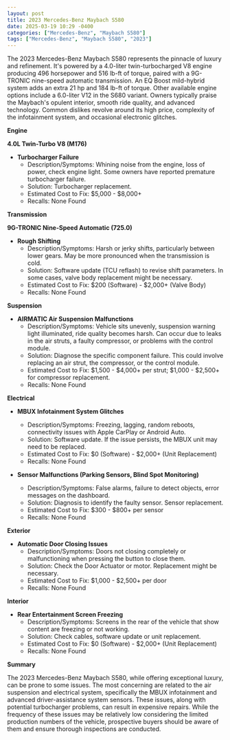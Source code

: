 ```yaml
---
layout: post
title: 2023 Mercedes-Benz Maybach S580
date: 2025-03-19 10:29 -0400
categories: ["Mercedes-Benz", "Maybach S580"]
tags: ["Mercedes-Benz", "Maybach S580", "2023"]
---
```

The 2023 Mercedes-Benz Maybach S580 represents the pinnacle of luxury and refinement. It's powered by a 4.0-liter twin-turbocharged V8 engine producing 496 horsepower and 516 lb-ft of torque, paired with a 9G-TRONIC nine-speed automatic transmission. An EQ Boost mild-hybrid system adds an extra 21 hp and 184 lb-ft of torque. Other available engine options include a 6.0-liter V12 in the S680 variant. Owners typically praise the Maybach's opulent interior, smooth ride quality, and advanced technology. Common dislikes revolve around its high price, complexity of the infotainment system, and occasional electronic glitches.

**Engine**

**4.0L Twin-Turbo V8 (M176)**

*   **Turbocharger Failure**
    *   Description/Symptoms: Whining noise from the engine, loss of power, check engine light. Some owners have reported premature turbocharger failure.
    *   Solution: Turbocharger replacement.
    *   Estimated Cost to Fix: $5,000 - $8,000+
    *   Recalls: None Found

**Transmission**

**9G-TRONIC Nine-Speed Automatic (725.0)**

*   **Rough Shifting**
    *   Description/Symptoms: Harsh or jerky shifts, particularly between lower gears. May be more pronounced when the transmission is cold.
    *   Solution: Software update (TCU reflash) to revise shift parameters. In some cases, valve body replacement might be necessary.
    *   Estimated Cost to Fix: $200 (Software) - $2,000+ (Valve Body)
    *   Recalls: None Found

**Suspension**

*   **AIRMATIC Air Suspension Malfunctions**
    *   Description/Symptoms: Vehicle sits unevenly, suspension warning light illuminated, ride quality becomes harsh. Can occur due to leaks in the air struts, a faulty compressor, or problems with the control module.
    *   Solution: Diagnose the specific component failure. This could involve replacing an air strut, the compressor, or the control module.
    *   Estimated Cost to Fix: $1,500 - $4,000+ per strut; $1,000 - $2,500+ for compressor replacement.
    *   Recalls: None Found

**Electrical**

*   **MBUX Infotainment System Glitches**
    *   Description/Symptoms: Freezing, lagging, random reboots, connectivity issues with Apple CarPlay or Android Auto.
    *   Solution: Software update. If the issue persists, the MBUX unit may need to be replaced.
    *   Estimated Cost to Fix: $0 (Software) - $2,000+ (Unit Replacement)
    *   Recalls: None Found

*   **Sensor Malfunctions (Parking Sensors, Blind Spot Monitoring)**
    *   Description/Symptoms: False alarms, failure to detect objects, error messages on the dashboard.
    *   Solution: Diagnosis to identify the faulty sensor. Sensor replacement.
    *   Estimated Cost to Fix: $300 - $800+ per sensor
    *   Recalls: None Found

**Exterior**

*   **Automatic Door Closing Issues**
    *   Description/Symptoms: Doors not closing completely or malfunctioning when pressing the button to close them.
    *   Solution: Check the Door Actuator or motor. Replacement might be necessary.
    *   Estimated Cost to Fix: $1,000 - $2,500+ per door
    *   Recalls: None Found

**Interior**

*   **Rear Entertainment Screen Freezing**
    *   Description/Symptoms: Screens in the rear of the vehicle that show content are freezing or not working.
    *   Solution: Check cables, software update or unit replacement.
    *   Estimated Cost to Fix: $0 (Software) - $2,000+ (Unit Replacement)
    *   Recalls: None Found

**Summary**

The 2023 Mercedes-Benz Maybach S580, while offering exceptional luxury, can be prone to some issues. The most concerning are related to the air suspension and electrical system, specifically the MBUX infotainment and advanced driver-assistance system sensors. These issues, along with potential turbocharger problems, can result in expensive repairs. While the frequency of these issues may be relatively low considering the limited production numbers of the vehicle, prospective buyers should be aware of them and ensure thorough inspections are conducted.

